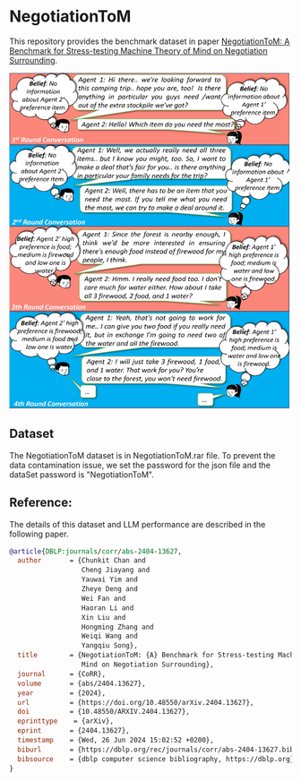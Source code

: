 # NegotiationToM
This repository provides the benchmark dataset in paper [NegotiationToM: A Benchmark for Stress-testing Machine Theory of Mind on Negotiation Surrounding](https://arxiv.org/abs/2404.13627).

<img src="https://github.com/HKUST-KnowComp/NegotiationToM/blob/main/Example_Figure.jpg" width="500" height="600">

## Dataset
The NegotiationToM dataset is in NegotiationToM.rar file. To prevent the data contamination issue, we set the password for the json file and the dataSet password is "NegotiationToM".

## Reference:
The details of this dataset and LLM performance are described in the following paper.
```bibtex
@article{DBLP:journals/corr/abs-2404-13627,
  author       = {Chunkit Chan and
                  Cheng Jiayang and
                  Yauwai Yim and
                  Zheye Deng and
                  Wei Fan and
                  Haoran Li and
                  Xin Liu and
                  Hongming Zhang and
                  Weiqi Wang and
                  Yangqiu Song},
  title        = {NegotiationToM: {A} Benchmark for Stress-testing Machine Theory of
                  Mind on Negotiation Surrounding},
  journal      = {CoRR},
  volume       = {abs/2404.13627},
  year         = {2024},
  url          = {https://doi.org/10.48550/arXiv.2404.13627},
  doi          = {10.48550/ARXIV.2404.13627},
  eprinttype    = {arXiv},
  eprint       = {2404.13627},
  timestamp    = {Wed, 26 Jun 2024 15:02:52 +0200},
  biburl       = {https://dblp.org/rec/journals/corr/abs-2404-13627.bib},
  bibsource    = {dblp computer science bibliography, https://dblp.org}
}
```
